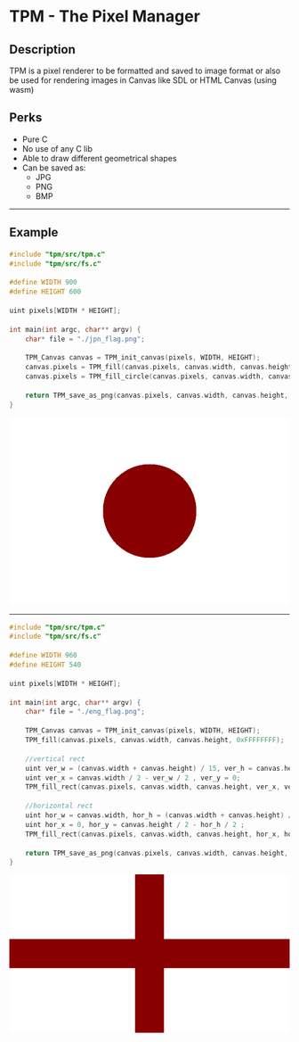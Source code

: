 # TPM - The Pixel Manager

## Description

TPM is a pixel renderer to be formatted and saved to image format or also be used for rendering images in Canvas like SDL or HTML Canvas (using wasm)

## Perks
* Pure C
* No use of any C lib
* Able to draw different geometrical shapes
* Can be saved as:
    * JPG
    * PNG
    * BMP
    
---

## Example
```c
#include "tpm/src/tpm.c"
#include "tpm/src/fs.c"

#define WIDTH 900
#define HEIGHT 600

uint pixels[WIDTH * HEIGHT];

int main(int argc, char** argv) {
    char* file = "./jpn_flag.png";

    TPM_Canvas canvas = TPM_init_canvas(pixels, WIDTH, HEIGHT);
    canvas.pixels = TPM_fill(canvas.pixels, canvas.width, canvas.height, 0xFFFFFFFF);
    canvas.pixels = TPM_fill_circle(canvas.pixels, canvas.width, canvas.height, canvas.width / 2, canvas.height / 2, (canvas.width + canvas.height) * 1/10, 0xFF000088);

    return TPM_save_as_png(canvas.pixels, canvas.width, canvas.height, file);;
}
```

![Japan Flag](./examples/jpn_flag.png)

---


```c
#include "tpm/src/tpm.c"
#include "tpm/src/fs.c"

#define WIDTH 960
#define HEIGHT 540

uint pixels[WIDTH * HEIGHT];

int main(int argc, char** argv) {
    char* file = "./eng_flag.png";

    TPM_Canvas canvas = TPM_init_canvas(pixels, WIDTH, HEIGHT);
    TPM_fill(canvas.pixels, canvas.width, canvas.height, 0xFFFFFFFF);

    //vertical rect
    uint ver_w = (canvas.width + canvas.height) / 15, ver_h = canvas.height;
    uint ver_x = canvas.width / 2 - ver_w / 2 , ver_y = 0;
    TPM_fill_rect(canvas.pixels, canvas.width, canvas.height, ver_x, ver_y, ver_w, ver_h, 0xFF000088);

    //horizontal rect
    uint hor_w = canvas.width, hor_h = (canvas.width + canvas.height) / 15;
    uint hor_x = 0, hor_y = canvas.height / 2 - hor_h / 2 ;
    TPM_fill_rect(canvas.pixels, canvas.width, canvas.height, hor_x, hor_y, hor_w, hor_h, 0xFF000088);
        
    return TPM_save_as_png(canvas.pixels, canvas.width, canvas.height, file);
}
```

![ENGLAND](./examples/eng_flag.png)

